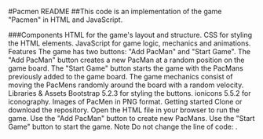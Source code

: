#Pacmen README
##This code is an implementation of the game "Pacmen" in HTML and JavaScript.

###Components
HTML for the game's layout and structure.
CSS for styling the HTML elements.
JavaScript for game logic, mechanics and animations.
Features
The game has two buttons: "Add PacMan" and "Start Game".
The "Add PacMan" button creates a new PacMan at a random position on the game board.
The "Start Game" button starts the game with the PacMans previously added to the game board.
The game mechanics consist of moving the PacMens randomly around the board with a random velocity.
Libraries & Assets
Bootstrap 5.2.3 for styling the buttons.
ionicons 5.5.2 for iconography.
Images of PacMen in PNG format.
Getting started
Clone or download the repository.
Open the HTML file in your browser to run the game.
Use the "Add PacMan" button to create new PacMans.
Use the "Start Game" button to start the game.
Note
Do not change the line of code: <script src="./pacmen.js"></script>.
